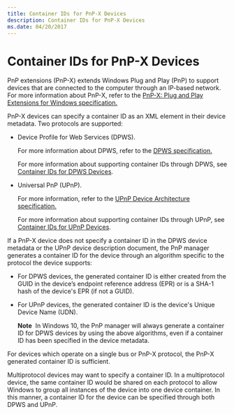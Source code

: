 ```yaml
---
title: Container IDs for PnP-X Devices
description: Container IDs for PnP-X Devices
ms.date: 04/20/2017
---
```


# Container IDs for PnP-X Devices


PnP extensions (PnP-X) extends Windows Plug and Play (PnP) to support devices that are connected to the computer through an IP-based network. For more information about PnP-X, refer to the [PnP-X: Plug and Play Extensions for Windows specification.](https://go.microsoft.com/fwlink/p/?linkid=142398                  )

PnP-X devices can specify a container ID as an XML element in their device metadata. Two protocols are supported:

-   Device Profile for Web Services (DPWS).

    For more information about DPWS, refer to the [DPWS specification.](https://go.microsoft.com/fwlink/p/?linkid=142400)

    For more information about supporting container IDs through DPWS, see [Container IDs for DPWS Devices](container-ids-for-dpws-devices.md).

-   Universal PnP (UPnP).

    For more information, refer to the [UPnP Device Architecture specification.](https://go.microsoft.com/fwlink/p/?linkid=142402)

    For more information about supporting container IDs through UPnP, see [Container IDs for UPnP Devices](container-ids-for-upnp-devices.md).

If a PnP-X device does not specify a container ID in the DPWS device metadata or the UPnP device description document, the PnP manager generates a container ID for the device through an algorithm specific to the protocol the device supports:

-   For DPWS devices, the generated container ID is either created from the GUID in the device’s endpoint reference address (EPR) or is a SHA-1 hash of the device's EPR (if not a GUID).

-   For UPnP devices, the generated container ID is the device's Unique Device Name (UDN).

    **Note**  In Windows 10, the PnP manager will always generate a container ID for DPWS devices by using the above algorithms, even if a container ID has been specified in the device metadata.

     

For devices which operate on a single bus or PnP-X protocol, the PnP-X generated container ID is sufficient.

Multiprotocol devices may want to specify a container ID. In a multiprotocol device, the same container ID would be shared on each protocol to allow Windows to group all instances of the device into one device container. In this manner, a container ID for the device can be specified through both DPWS and UPnP.

 

 





